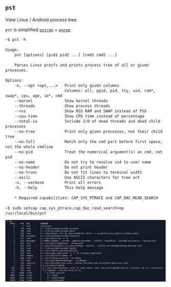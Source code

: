 ## `pst`

View Linux / Android process tree.

`pst` is simplified [`pstree`](https://man7.org/linux/man-pages/man1/pstree.1.html) + [`pgrep`](https://man7.org/linux/man-pages/man1/pidwait.1.html).

```
~$ pst -h

Usage:
	pst [options] [pid1 pid2 ...] [cmd1 cmd2 ...]

	Parses Linux procfs and prints process tree of all or given processes.

Options:
	-o, --opt <opt,...>   Print only given columns
	                      Columns: all, ppid, pid, tty, uid, ram*, swap*, cpu, age, io*, cmd
	--kernel              Show kernel threads
	--threads             Show process threads
	--rss                 Show RSS RAM and SWAP instead of PSS
	--cpu-time            Show CPU time instead of percentage
	--total-io            Include I/O of dead threads and dead child processes
	--no-tree             Print only given processes, not their child tree
	--no-full             Match only the cmd part before first space, not the whole cmdline
	--no-pid              Treat the numerical argument(s) as cmd, not pid
	--no-name             Do not try to resolve uid to user name
	--no-header           Do not print header
	--no-trunc            Do not fit lines to terminal width
	--ascii               Use ASCII characters for tree art
	-v, --verbose         Print all errors
	-h, --help            This help message

	* Required capabilities: CAP_SYS_PTRACE and CAP_DAC_READ_SEARCH

~$ sudo setcap cap_sys_ptrace,cap_dac_read_search+ep /usr/local/bin/pst
```

<img src="pst.png" />
